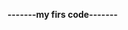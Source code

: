 ______________________________________________________________________-------my firs code-------______________________________________________________________________
